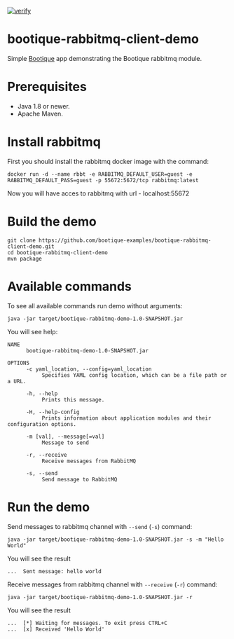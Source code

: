[![verify](https://github.com/bootique-examples/bootique-rabbitmq-client-demo/actions/workflows/verify.yml/badge.svg)](https://github.com/bootique-examples/bootique-rabbitmq-client-demo/actions/workflows/verify.yml)
# bootique-rabbitmq-client-demo

Simple [Bootique](http://bootique.io) app demonstrating the Bootique rabbitmq  module.


# Prerequisites
* Java 1.8 or newer.
* Apache Maven.

# Install rabbitmq
First you should install the rabbitmq docker image with the command:

```
docker run -d --name rbbt -e RABBITMQ_DEFAULT_USER=guest -e RABBITMQ_DEFAULT_PASS=guest -p 55672:5672/tcp rabbitmq:latest
```
 Now you will have acces to rabbitmq with url - localhost:55672


# Build the demo

```
git clone https://github.com/bootique-examples/bootique-rabbitmq-client-demo.git
cd bootique-rabbitmq-client-demo
mvn package
```
# Available commands

To see all available commands run demo without arguments:

```
java -jar target/bootique-rabbitmq-demo-1.0-SNAPSHOT.jar
```

You will see help:

```
NAME
      bootique-rabbitmq-demo-1.0-SNAPSHOT.jar

OPTIONS
      -c yaml_location, --config=yaml_location
           Specifies YAML config location, which can be a file path or a URL.

      -h, --help
           Prints this message.

      -H, --help-config
           Prints information about application modules and their configuration options.

      -m [val], --message[=val]
           Message to send

      -r, --receive
           Receive messages from RabbitMQ

      -s, --send
           Send message to RabbitMQ
```

# Run the demo

Send messages to rabbitmq channel with `--send` (`-s`) command:

```
java -jar target/bootique-rabbitmq-demo-1.0-SNAPSHOT.jar -s -m "Hello World"
```

You will see the result

```
...  Sent message: hello world
```

Receive messages from rabbitmq channel with `--receive` (`-r`) command:
```
java -jar target/bootique-rabbitmq-demo-1.0-SNAPSHOT.jar -r
```

You will see the result
```
...  [*] Waiting for messages. To exit press CTRL+C
...  [x] Received 'Hello World'
```